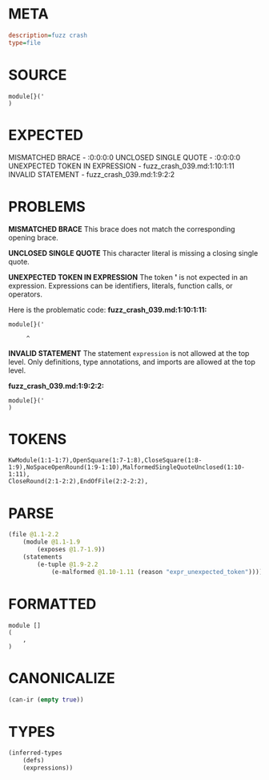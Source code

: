 # META
~~~ini
description=fuzz crash
type=file
~~~
# SOURCE
~~~roc
module[}('
)
~~~
# EXPECTED
MISMATCHED BRACE - :0:0:0:0
UNCLOSED SINGLE QUOTE - :0:0:0:0
UNEXPECTED TOKEN IN EXPRESSION - fuzz_crash_039.md:1:10:1:11
INVALID STATEMENT - fuzz_crash_039.md:1:9:2:2
# PROBLEMS
**MISMATCHED BRACE**
This brace does not match the corresponding opening brace.

**UNCLOSED SINGLE QUOTE**
This character literal is missing a closing single quote.

**UNEXPECTED TOKEN IN EXPRESSION**
The token **'** is not expected in an expression.
Expressions can be identifiers, literals, function calls, or operators.

Here is the problematic code:
**fuzz_crash_039.md:1:10:1:11:**
```roc
module[}('
```
         ^


**INVALID STATEMENT**
The statement `expression` is not allowed at the top level.
Only definitions, type annotations, and imports are allowed at the top level.

**fuzz_crash_039.md:1:9:2:2:**
```roc
module[}('
)
```


# TOKENS
~~~zig
KwModule(1:1-1:7),OpenSquare(1:7-1:8),CloseSquare(1:8-1:9),NoSpaceOpenRound(1:9-1:10),MalformedSingleQuoteUnclosed(1:10-1:11),
CloseRound(2:1-2:2),EndOfFile(2:2-2:2),
~~~
# PARSE
~~~clojure
(file @1.1-2.2
	(module @1.1-1.9
		(exposes @1.7-1.9))
	(statements
		(e-tuple @1.9-2.2
			(e-malformed @1.10-1.11 (reason "expr_unexpected_token")))))
~~~
# FORMATTED
~~~roc
module []
(
	,
)
~~~
# CANONICALIZE
~~~clojure
(can-ir (empty true))
~~~
# TYPES
~~~clojure
(inferred-types
	(defs)
	(expressions))
~~~

